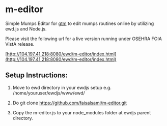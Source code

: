 # m-editor

 Simple Mumps Editor for [gtm](http://www.fisglobal.com/products-technologyplatforms-gtm) to edit mumps routines online by utilizing ewd.js and Node.js.
 
 Please visit the following url for a live version running under OSEHRA FOIA VistA release. 
 
 [http://104.197.41.218:8080/ewd/m-editor/index.html](http://104.197.41.218:8080/ewd/m-editor/index.html)
 
## Setup Instructions:
 
 1) Move to ewd directory in your ewdjs setup e.g. /home/youruser/ewdjs/www/ewd/
 
 2) Do git clone https://github.com/faisalsami/m-editor.git
 
 3) Copy the m-editor.js to your node_modules folder at ewdjs parent directory.